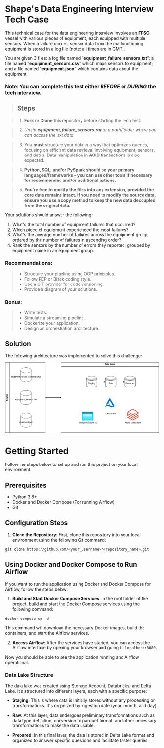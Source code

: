 # Shape's Data Engineering Interview Tech Case
This technical case for the data engineering interview involves an **FPSO** vessel with various pieces of equipment, each equipped with multiple sensors. When a failure occurs, sensor data from the malfunctioning equipment is stored in a log file (note: all times are in GMT).

You are given 3 files: a log file named “**equipment_failure_sensors.txt**”; a file named “**equipment_sensors.csv**” which maps sensors to equipment; and a file named “**equipment.json**” which contains data about the equipment.

### Note: You can complete this test either *BEFORE* or *DURING* the tech interview.

> ## Steps

> 1. **Fork** or **Clone** this repository before starting the tech test.

> 2. *Unzip **equipment_failure_sensors.rar** to a path/folder where you can access the .txt data.*

> 3. You **must** structure your data in a way that optimizes queries, focusing on efficient data retrieval involving equipment, sensors, and dates. Data manipulation in **ACID** transactions is also expected.

> 4. **Python, SQL, and/or PySpark should be your primary languages/frameworks - you can use other tools if necessary for recommended and/or additional actions.**

> 5. **You're free to modify the files into any extension, provided the core data remains intact. If you need to modify the source data, ensure you use a copy method to keep the new data decoupled from the original data.**

Your solutions should answer the following:

1. What's the total number of equipment failures that occurred?
2. Which piece of equipment experienced the most failures?
3. What's the average number of failures across the equipment group, ordered by the number of failures in ascending order?
4. Rank the sensors by the number of errors they reported, grouped by equipment name in an equipment group.

### Recommendations: 

>- Structure your pipeline using OOP principles.
>- Follow PEP or Black coding style.
>- Use a GIT provider for code versioning.
>- Provide a diagram of your solutions.

### Bonus:

>- Write tests.
>- Simulate a streaming pipeline.
>- Dockerize your application.
>- Design an orchestration architecture.

## Solution

The following architecture was implemented to solve this challenge:

![Architecture](img/architecture.png)

# Getting Started

Follow the steps below to set up and run this project on your local environment.

## Prerequisites

- Python 3.8+
- Docker and Docker Compose (For running Airflow)
- Git

## Configuration Steps

1. **Clone the Repository**: First, clone this repository into your local environment using the following Git command:

```
git clone https://github.com/<your_username>/<repository_name>.git
```

## Using Docker and Docker Compose to Run Airflow

If you want to run the application using Docker and Docker Compose for Airflow, follow the steps below:

1. **Build and Start Docker Compose Services**: In the root folder of the project, build and start the Docker Compose services using the following command:

```
docker-compose up -d
```

This command will download the necessary Docker images, build the containers, and start the Airflow services.

2. **Access Airflow**: After the services have started, you can access the Airflow interface by opening your browser and going to `localhost:8080`.

Now you should be able to see the application running and Airflow operational.


### Data Lake Structure

The data lake was created using Storage Account, Databricks, and Delta Lake. It's structured into different layers, each with a specific purpose:

- **Staging**: This is where data is initially stored without any processing or transformations. It's organized by ingestion date (year, month, and day).

- **Raw**: At this layer, data undergoes preliminary transformations such as data type definition, conversion to parquet format, and other necessary transformations to make the data usable.

- **Prepared**: In this final layer, the data is stored in Delta Lake format and organized to answer specific questions and facilitate faster queries.

